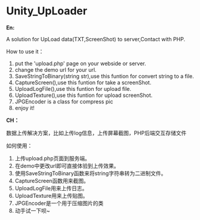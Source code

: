 # Unity_UpLoader


**En:**

A solution for UpLoad data(TXT,ScreenShot) to server,Contact with PHP.


How to use it：

1. put the 'upload.php' page on your webside or server.
2. change the demo url for your url.
3. SaveStringToBinary(string str),use this funtion for convert string to a file.
4. CaptureScreen(),use this funtion for take a screenShot.
5. UploadLogFile(),use this funtion for upload file.
6. UploadTexture(),use this funtion for upload screenShot.
7. JPGEncoder is a class for compress pic
8. enjoy it!

**CH：**


 数据上传解决方案，比如上传log信息，上传屏幕截图，PHP后端交互存储文件

如何使用：

1. 上传upload.php页面到服务端。
2. 在demo中更改url即可直接体验到上传效果。
3. 使用SaveStringToBinary函数来将string字符串转为二进制文件。
4. CaptureScreen函数用来截图。
5. UploadLogFile用来上传日志。
6. UploadTexture用来上传贴图。
7. JPGEncoder是一个用于压缩图片的类
8. 动手试一下呗~





